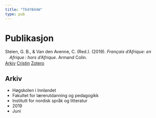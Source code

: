 ```yaml
---
title: "T64YB44W"
type: pub
---
```

<h1>Publikasjon</h1>
<article id="csl-bib-container-T64YB44W" class="csl-bib-container">
  <div class="csl-bib-body" style="line-height: 1.35; padding-left: 1em; text-indent:-1em;">
  <div class="csl-entry">Steien, G. B., &amp; Van den Avenne, C. (Red.). (2019). <i>Fran&#xE7;ais d&#x2019;Afrique: en Afrique&#x202F;: hors d&#x2019;Afrique</i>. Armand Colin.</div>
</div>
  <div class="csl-bib-buttons">
    <a href="#taxonomy-article-T64YB44W" class="csl-bib-button">Arkiv</a>
    <a href="https://app.cristin.no/results/show.jsf?id=1702131" alt="Cristin URL" class="csl-bib-button">Cristin</a>
    <a href="http://zotero.org/groups/5402882/items/T64YB44W" alt="Zotero URL" class="csl-bib-button">Zotero</a>
  </div>
  <div id="csl-bib-meta-container-T64YB44W"></div>
</article>
<div id="csl-bib-meta-T64YB44W" class="csl-bib-meta">
  <article id="taxonomy-article-T64YB44W" class="taxonomy-article">
    <h1>Arkiv</h1>
    <ul>
      <li>Høgskolen i Innlandet</li>
      <li>Fakultet for lærerutdanning og pedagogikk</li>
      <li>Institutt for nordisk språk og litteratur</li>
      <li>2019</li>
      <li>Juni</li>
    </ul>
  </article>
</div>

